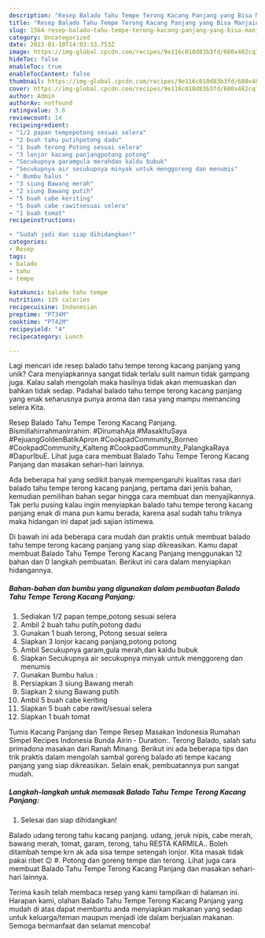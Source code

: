 ```yaml
---
description: "Resep Balado Tahu Tempe Terong Kacang Panjang yang Bisa Manjain Lidah"
title: "Resep Balado Tahu Tempe Terong Kacang Panjang yang Bisa Manjain Lidah"
slug: 1564-resep-balado-tahu-tempe-terong-kacang-panjang-yang-bisa-manjain-lidah
category: Uncategorized
date: 2023-01-10T14:03:33.753Z
image: https://img-global.cpcdn.com/recipes/9e116c010d83b3fd/680x482cq70/balado-tahu-tempe-terong-kacang-panjang-foto-resep-utama.jpg
hideToc: false
enableToc: true
enableTocContent: false
thumbnail: https://img-global.cpcdn.com/recipes/9e116c010d83b3fd/680x482cq70/balado-tahu-tempe-terong-kacang-panjang-foto-resep-utama.jpg
cover: https://img-global.cpcdn.com/recipes/9e116c010d83b3fd/680x482cq70/balado-tahu-tempe-terong-kacang-panjang-foto-resep-utama.jpg
author: Admin
authorAv: notfound
ratingvalue: 3.6
reviewcount: 14
recipeingredient:
- "1/2 papan tempepotong sesuai selera"
- "2 buah tahu putihpotong dadu"
- "1 buah terong Potong sesuai selera"
- "3 lonjor kacang panjangpotong potong"
- "Secukupnya garamgula merahdan kaldu bubuk"
- "Secukupnya air secukupnya minyak untuk menggoreng dan menumis"
- " Bumbu halus "
- "3 siung Bawang merah"
- "2 siung Bawang putih"
- "5 buah cabe keriting"
- "5 buah cabe rawitsesuai selera"
- "1 buah tomat"
recipeinstructions:

- "Sudah jadi dan siap dihidangkan!"
categories:
- Resep
tags:
- balado
- tahu
- tempe

katakunci: balado tahu tempe 
nutrition: 135 calories
recipecuisine: Indonesian
preptime: "PT34M"
cooktime: "PT42M"
recipeyield: "4"
recipecategory: Lunch

---
```





Lagi mencari ide resep balado tahu tempe terong kacang panjang yang unik? Cara menyiapkannya sangat tidak terlalu sulit namun tidak gampang juga. Kalau salah mengolah maka hasilnya tidak akan memuaskan dan bahkan tidak sedap. Padahal balado tahu tempe terong kacang panjang yang enak seharusnya punya aroma dan rasa yang mampu memancing selera Kita.





Resep Balado Tahu Tempe Terong Kacang Panjang. Bismillahirrahmanirrahim. #DirumahAja #MasakItuSaya #PejuangGoldenBatikApron #CookpadCommunity_Borneo #CookpadCommunity_Kalteng #CookpadCommunity_PalangkaRaya #DapurIbuE. Lihat juga cara membuat Balado Tahu Tempe Terong Kacang Panjang dan masakan sehari-hari lainnya.

Ada beberapa hal yang sedikit banyak mempengaruhi kualitas rasa dari balado tahu tempe terong kacang panjang, pertama dari jenis bahan, kemudian pemilihan bahan segar hingga cara membuat dan menyajikannya. Tak perlu pusing kalau ingin menyiapkan balado tahu tempe terong kacang panjang enak di mana pun kamu berada, karena asal sudah tahu triknya maka hidangan ini dapat jadi sajian istimewa.






Di bawah ini ada beberapa cara mudah dan praktis untuk membuat balado tahu tempe terong kacang panjang yang siap dikreasikan. Kamu dapat membuat Balado Tahu Tempe Terong Kacang Panjang menggunakan 12 bahan dan 0 langkah pembuatan. Berikut ini cara dalam menyiapkan hidangannya.

<!--inarticleads1-->

##### Bahan-bahan dan bumbu yang digunakan dalam pembuatan Balado Tahu Tempe Terong Kacang Panjang:

1. Sediakan 1/2 papan tempe,potong sesuai selera
1. Ambil 2 buah tahu putih,potong dadu
1. Gunakan 1 buah terong, Potong sesuai selera
1. Siapkan 3 lonjor kacang panjang,potong potong
1. Ambil Secukupnya garam,gula merah,dan kaldu bubuk
1. Siapkan Secukupnya air secukupnya minyak untuk menggoreng dan menumis
1. Gunakan  Bumbu halus :
1. Persiapkan 3 siung Bawang merah
1. Siapkan 2 siung Bawang putih
1. Ambil 5 buah cabe keriting
1. Siapkan 5 buah cabe rawit/sesuai selera
1. Siapkan 1 buah tomat


Tumis Kacang Panjang dan Tempe Resep Masakan Indonesia Rumahan Simpel Recipes Indonesia Bunda Airin - Duration:. Terong Balado, salah satu primadona masakan dari Ranah Minang. Berikut ini ada beberapa tips dan trik praktis dalam mengolah sambal goreng balado ati tempe kacang panjang yang siap dikreasikan. Selain enak, pembuatannya pun sangat mudah. 

<!--inarticleads2-->

##### Langkah-langkah untuk memasak Balado Tahu Tempe Terong Kacang Panjang:


1. Selesai dan siap dihidangkan!

Balado udang terong tahu kacang panjang. udang, jeruk nipis, cabe merah, bawang merah, tomat, garam, terong, tahu RESTA KARMILA.. Boleh ditambah tempe krn ak ada sisa tempe setengah lonjor. Kita masak tidak pakai ribet 😉 #. Potong dan goreng tempe dan terong. Lihat juga cara membuat Balado Tahu Tempe Terong Kacang Panjang dan masakan sehari-hari lainnya. 

Terima kasih telah membaca resep yang kami tampilkan di halaman ini. Harapan kami, olahan Balado Tahu Tempe Terong Kacang Panjang yang mudah di atas dapat membantu anda menyiapkan makanan yang sedap untuk keluarga/teman maupun menjadi ide dalam berjualan makanan. Semoga bermanfaat dan selamat mencoba!
